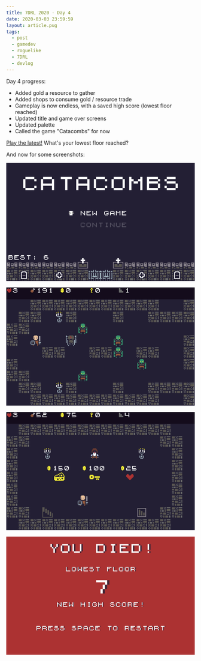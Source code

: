 ```yaml
---
title: 7DRL 2020 - Day 4
date: 2020-03-03 23:59:59
layout: article.pug
tags:
  - post
  - gamedev
  - roguelike
  - 7DRL
  - devlog
---
```


Day 4 progress:

- Added gold a resource to gather
- Added shops to consume gold / resource trade
- Gameplay is now endless, with a saved high score (lowest floor reached)
- Updated title and game over screens
- Updated palette
- Called the game "Catacombs" for now

[Play the latest!](https://gosub.itch.io/catacombs) What's your lowest floor reached?

And now for some screenshots:

![Day 4 progress](/media/images/7drl2020/day4-a.png)

![Day 4 progress](/media/images/7drl2020/day4-b.png)

![Day 4 progress](/media/images/7drl2020/day4-c.png)

![Day 4 progress](/media/images/7drl2020/day4-d.png)
